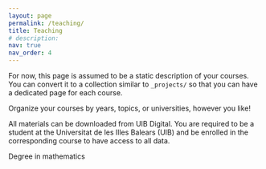 ```yaml
---
layout: page
permalink: /teaching/
title: Teaching
# description:
nav: true
nav_order: 4
---
```


For now, this page is assumed to be a static description of your courses. You can convert it to a collection similar to `_projects/` so that you can have a dedicated page for each course.

Organize your courses by years, topics, or universities, however you like!

All materials can be downloaded from UIB Digital. You are required to be a student at the Universitat de les Illes Balears (UIB) and be enrolled in the corresponding course to have access to all data.

<div class="h2"> Degree in mathematics </div>
